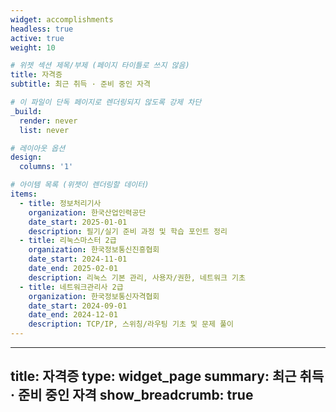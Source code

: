 ```yaml
---
widget: accomplishments
headless: true
active: true
weight: 10

# 위젯 섹션 제목/부제 (페이지 타이틀로 쓰지 않음)
title: 자격증
subtitle: 최근 취득 · 준비 중인 자격

# 이 파일이 단독 페이지로 렌더링되지 않도록 강제 차단
_build:
  render: never
  list: never

# 레이아웃 옵션
design:
  columns: '1'

# 아이템 목록 (위젯이 렌더링할 데이터)
items:
  - title: 정보처리기사
    organization: 한국산업인력공단
    date_start: 2025-01-01
    description: 필기/실기 준비 과정 및 학습 포인트 정리
  - title: 리눅스마스터 2급
    organization: 한국정보통신진흥협회
    date_start: 2024-11-01
    date_end: 2025-02-01
    description: 리눅스 기본 관리, 사용자/권한, 네트워크 기초
  - title: 네트워크관리사 2급
    organization: 한국정보통신자격협회
    date_start: 2024-09-01
    date_end: 2024-12-01
    description: TCP/IP, 스위칭/라우팅 기초 및 문제 풀이
---
```


---
title: 자격증
type: widget_page
summary: 최근 취득 · 준비 중인 자격
show_breadcrumb: true
---
